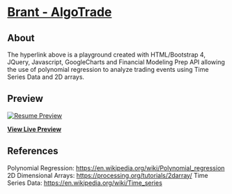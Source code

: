 # [Brant - AlgoTrade](https://brant-777.github.io/AlgoTrade/)



## About

The hyperlink above is a playground created with HTML/Bootstrap 4, JQuery, Javascript, GoogleCharts and Financial Modeling Prep API allowing the use of polynomial regression to analyze trading events using Time Series Data and 2D arrays.



## Preview

[![Resume Preview](https://Brant-777/AlgoTrade/img/AlgoTrade.png)](https://brant-777.github.io/AlgoTrade/)

**[View Live Preview](https://brant-777.github.io/AlgoTrade/)**


## References

Polynomial Regression: 
https://en.wikipedia.org/wiki/Polynomial_regression
2D Dimensional Arrays:
https://processing.org/tutorials/2darray/
Time Series Data:
https://en.wikipedia.org/wiki/Time_series
